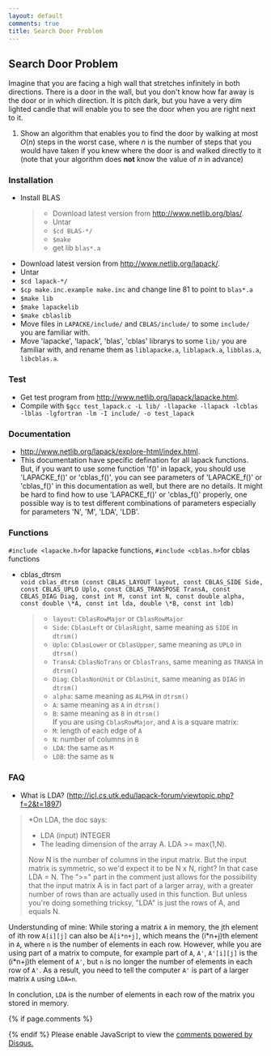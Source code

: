 ```yaml
---
layout: default
comments: true
title: Search Door Problem
---
```

## Search Door Problem
Imagine that you are facing a high wall that stretches infinitely in both directions. There is a door in the wall, but you don't know how far away is the door or in which direction. It is pitch dark, but you have a very dim lighted candle that will enable you to see the door when you are right next to it.   

1. Show an algorithm that enables you to find the door by walking at most $O(n)$ steps in the worst case, where $n$ is the number of steps that you would have taken if you knew where the door is and walked directly to it (note that your algorithm does **not** know the value of $n$ in advance)

### Installation
* Install BLAS
     > * Download latest version from http://www.netlib.org/blas/.  
     > * Untar   
     > * `$cd BLAS-*/`  
     > * `$make`  
     > * get lib `blas*.a`  
* Download latest version from http://www.netlib.org/lapack/.
* Untar
* `$cd lapack-*/`
* `$cp make.inc.example make.inc` and change line 81 to point to `blas*.a`
* `$make lib`
* `$make lapackelib`
* `$make cblaslib`
* Move files in `LAPACKE/include/` and `CBLAS/include/` to some `include/` you are familiar with. 
* Move 'lapacke', 'lapack', 'blas', 'cblas' librarys to some `lib/` you are familiar with, and rename them as `liblapacke.a`, `liblapack.a`, `libblas.a`, `libcblas.a`.

### Test
* Get test program from http://www.netlib.org/lapack/lapacke.html.
* Compile with `$gcc test_lapack.c -L lib/ -llapacke -llapack -lcblas -lblas -lgfortran -lm -I include/ -o test_lapack` 
      
### Documentation
* http://www.netlib.org/lapack/explore-html/index.html.
* This documentation have specific defination for all lapack functions. But, if you want to use some function 'f()' in lapack, you should use 'LAPACKE_f()' or 'cblas_f()', you can see parameters of 'LAPACKE_f()' or 'cblas_f()' in this documentation as well, but there are no details. It might be hard to find how to use 'LAPACKE_f()' or 'cblas_f()' properly, one possible way is to test different combinations of parameters especially for parameters 'N', 'M', 'LDA', 'LDB'.

### Functions
`#include <lapacke.h>`for lapacke functions, `#include <cblas.h>`for cblas functions  
- cblas_dtrsm  
`void cblas_dtrsm (const CBLAS_LAYOUT layout, const CBLAS_SIDE Side, const CBLAS_UPLO Uplo, const CBLAS_TRANSPOSE TransA, const CBLAS_DIAG Diag, const int M, const int N, const double alpha, const double \*A, const int lda, double \*B, const int ldb)`   
     > - `layout`: `CblasRowMajor` or `CblasRowMajor`   
     > - `Side`: `CblasLeft` or `CblasRight`, same meaning as `SIDE` in `dtrsm()`  
     > - `Uplo`: `CblasLower` or `CblasUpper`, same meaning as `UPLO` in `dtrsm()`  
     > - `TransA`: `CblasNoTrans` or `CblasTrans`, same meaning as `TRANSA` in `dtrsm()`  
     > - `Diag`: `CblasNonUnit` or `CblasUnit`, same meaning as `DIAG` in `dtrsm()`  
     > - `alpha`: same meaning as `ALPHA` in `dtrsm()`  
     > - `A`: same meaning as `A` in `dtrsm()`  
     > - `B`: same meaning as `B` in `dtrsm()`  
If you are using `CblasRowMajor`, and `A` is a square matrix:  
     > - `M`: length of each edge of `A`  
     > - `N`: number of columns in `B`  
     > - `LDA`: the same as `M`  
     > - `LDB`: the same as `N`  

### FAQ
* What is LDA? (http://icl.cs.utk.edu/lapack-forum/viewtopic.php?f=2&t=1897)
> *On LDA, the doc says:
>
> * LDA (input) INTEGER
> * The leading dimension of the array A. LDA >= max(1,N).
>
> Now N is the number of columns in the input matrix. But the input matrix is symmetric, so we'd expect it to be N x N, right? In that case LDA = N. The ">=" part in the comment just allows for the possibility that the input matrix A is in fact part of a larger array, with a greater number of rows than are actually used in this function. But unless you're doing something tricksy, "LDA" is just the rows of A, and equals N.  
  
  Understunding of mine: While storing a matrix `A` in memory, the jth element of ith row `A[i][j]` can also be `A[i*n+j]`, which means the (i\*n+j)th element in `A`, where `n` is the number of elements in each row. However, while you are using part of a matrix to compute, for example part of `A`, `A'`, `A'[i][j]` is the (i\*n+j)th element of `A'`, but `n` is no longer the number of elements in each row of `A'`. As a result, you need to tell the computer `A'` is part of a larger matrix `A` using `LDA=n`.   
    
  In conclution, `LDA` is the number of elements in each row of the matrix you stored in memory.  


{% if page.comments %}
<div id="disqus_thread"></div>
<script>

/**
*  RECOMMENDED CONFIGURATION VARIABLES: EDIT AND UNCOMMENT THE SECTION BELOW TO INSERT DYNAMIC VALUES FROM YOUR PLATFORM OR CMS.
*  LEARN WHY DEFINING THESE VARIABLES IS IMPORTANT: https://disqus.com/admin/universalcode/#configuration-variables*/
/*
var disqus_config = function () {
this.page.url = PAGE_URL;  // Replace PAGE_URL with your page's canonical URL variable
this.page.identifier = PAGE_IDENTIFIER; // Replace PAGE_IDENTIFIER with your page's unique identifier variable
};
*/
(function() { // DON'T EDIT BELOW THIS LINE
var d = document, s = d.createElement('script');
s.src = 'https://blog-of-ke-liu.disqus.com/embed.js';
s.setAttribute('data-timestamp', +new Date());
(d.head || d.body).appendChild(s);
})();
</script>
{% endif %}
<noscript>Please enable JavaScript to view the <a href="https://disqus.com/?ref_noscript">comments powered by Disqus.</a></noscript>
                            
